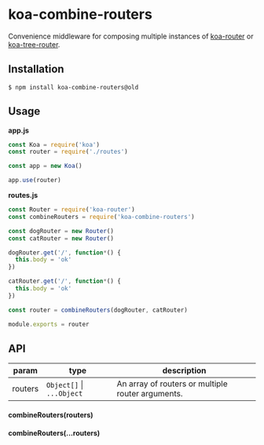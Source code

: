 # koa-combine-routers

Convenience middleware for composing multiple instances of [koa-router](https://github.com/alexmingoia/koa-router) or [koa-tree-router](https://github.com/steambap/koa-tree-router).

## Installation

```
$ npm install koa-combine-routers@old
```

## Usage

**app.js**

```javascript
const Koa = require('koa')
const router = require('./routes')

const app = new Koa()

app.use(router)
```

**routes.js**

```javascript
const Router = require('koa-router')
const combineRouters = require('koa-combine-routers')

const dogRouter = new Router()
const catRouter = new Router()

dogRouter.get('/', function*() {
  this.body = 'ok'
})

catRouter.get('/', function*() {
  this.body = 'ok'
})

const router = combineRouters(dogRouter, catRouter)

module.exports = router
```

## API

| param   | type                      | description                                       |
| ------- | ------------------------- | ------------------------------------------------- |
| routers | `Object[]` \| `...Object` | An array of routers or multiple router arguments. |

#### combineRouters(routers)

#### combineRouters(...routers)
